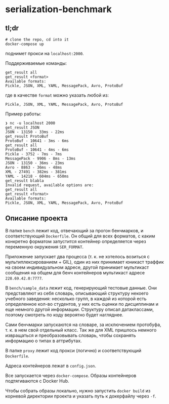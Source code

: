 # serialization-benchmark

## tl;dr
```
# clone the repo, cd into it
docker-compose up
```
поднимет прокси на `localhost:2000`.

Поддерживаемые команды:
```
get_result all
get_result <format>
Available formats:
Pickle, JSON, XML, YAML, MessagePack, Avro, ProtoBuf
```
где в качестве `format` можно указать любой из:
```
Pickle, JSON, XML, YAML, MessagePack, Avro, ProtoBuf
```

Пример работы:
```
❯ nc -u localhost 2000
get_result JSON
JSON - 13150 - 33ms - 22ms
get_result ProtoBuf
ProtoBuf - 10641 - 3ms - 6ms
get_result all
ProtoBuf - 10641 - 4ms - 6ms
Pickle - 3752 - 7ms - 7ms
MessagePack - 9906 - 8ms - 13ms
JSON - 13150 - 36ms - 23ms
Avro - 8863 - 36ms - 48ms
XML - 27491 - 382ms - 381ms
YAML - 14218 - 604ms - 650ms
get_result blabla
Invalid request, available options are:
get_result all
get_result <format>
Available formats:
Pickle, JSON, XML, YAML, MessagePack, Avro, ProtoBuf
```

## Описание проекта
В папке `bench` лежит код, отвечающий за прогон бенчмарков,
и соответствующий `Dockerfile`. Он общий для всех форматов, с каким
конкретно форматом запустится контейнер определяется через переменную
окружения `SER_FORMAT`.

Приложение запускает два процесса (т. к. не хотелось возиться с
мультиплексированием + GIL), один из них принимает юникаст траффик на своем
индивидуальном адресе, другой принимает мультикаст сообщения на
общем для бенч контейнеров мультикаст адресе `228.69.42.0:7777`.

В `bench/sample_data` лежит код, генерирующий тестовые данные.
Они представляют из себя словарь, описывающий структуру некоего
учебного заведения: несколько групп, в каждой из которой есть
определенное кол-во студентов, у них есть оценки по дисциплинам
и еще немного другой информации. Структуру описал датаклассами,
поэтому смотреть по коду вероятно будет нагляднее.

Сами бенчмарки запускаются на словаре, за исключением протобуфа,
т. к. в нем свой отдельный класс. Так же для XML пришлось немного
извращаться и преобразовывать словарь, чтобы сохранять информацию
о типах в аттрибутах.

В папке `proxy` лежит код прокси (логично) и соответствующий `Dockerfile`.

Адреса контейнеров лежат в `config.json`.

Все запускается через `docker-compose`. Образы контейнеров
подтягиваются с Docker Hub.

Чтобы собрать образы локально, нужно запустить `docker build` из корневой
директории проекта и указать путь к докерфайлу через `-f`.
